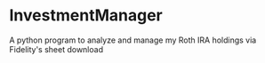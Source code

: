 # InvestmentManager
A python program to analyze and manage my Roth IRA holdings via Fidelity's sheet download
